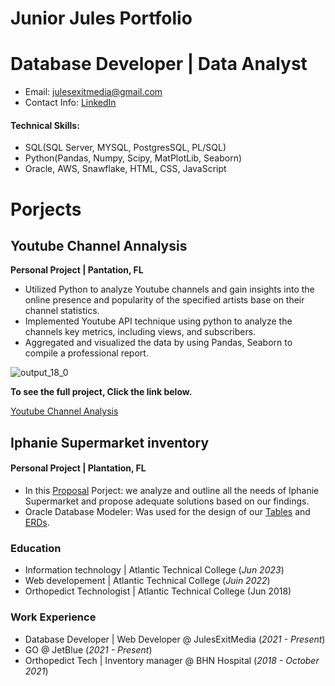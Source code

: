 # Junior Jules Portfolio
# Database Developer | Data Analyst
- Email: julesexitmedia@gmail.com
- Contact Info: [LinkedIn](linkedin.com/in/junior-jules-3055a2281)

#### Technical Skills: 
- SQL(SQL Server, MYSQL, PostgresSQL, PL/SQL)
- Python(Pandas, Numpy, Scipy, MatPlotLib, Seaborn)
- Oracle, AWS, Snawflake, HTML, CSS, JavaScript

# Porjects
## Youtube Channel Annalysis
**Personal Project | Pantation, FL**
- Utilized Python to analyze Youtube channels and gain insights into the online presence and popularity of the specified artists base on their channel statistics.
- Implemented Youtube API technique using python to analyze the channels key metrics,  including views, and subscribers.
- Aggregated and visualized the data by using Pandas, Seaborn to compile a professional report.
  
![output_18_0](https://github.com/JulesEnterprises/jules-portfolio/assets/149686001/66f45b15-e86e-4cb4-9d23-2dc10262098e)

**To see the full project, Click the link below.**

[Youtube Channel Analysis](https://github.com/JulesEnterprises/Youtube_Channel_Analysis/blob/main/youtube_demo%20(3).ipynb)


## Iphanie Supermarket inventory
#### Personal Project | Plantation, FL
- In this [Proposal](https://github.com/JulesEnterprises/jules-portfolio/blob/main/assets/_Iphanie%20Super%20Market%20Proposal.pdf) Porject: we analyze and outline all the needs of Iphanie Supermarket and propose adequate solutions based on our findings.
- Oracle Database Modeler: Was used for the design of our [Tables](https://github.com/JulesEnterprises/jules-portfolio/blob/main/assets/Table_update.png) and [ERDs](https://github.com/JulesEnterprises/jules-portfolio/blob/main/assets/ERD_update.png).

### Education
- Information technology | Atlantic Technical College (_Jun 2023_)
- Web developement | Atlantic Technical College (_Juin 2022_)
- Orthopedict Technologist | Atlantic Technical College (Jun 2018)

### Work Experience
- Database Developer | Web Developer @ JulesExitMedia (_2021 - Present_)
- GO @ JetBlue (_2021 - Present_) <br/>
- Orthopedict Tech | Inventory manager @ BHN Hospital (_2018 - October 2021_)

